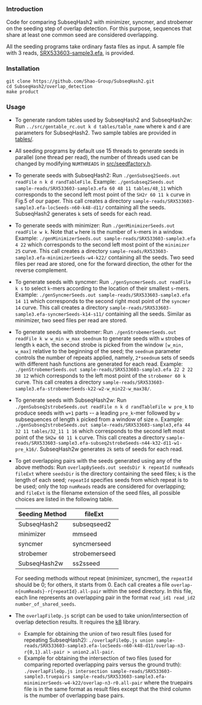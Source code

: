 ### Introduction
Code for comparing SubseqHash2 with minimizer, syncmer, and strobemer on the seeding step of overlap detection. For this purpose, sequences that share at least one common seed are considered overlapping.

All the seeding programs take ordinary fasta files as input.
A sample file with 3 reads, [SRX533603-sample3.efa](../sample-reads/SRX533603-sample3.efa), is provided.

### Installation
```
git clone https://github.com/Shao-Group/SubseqHash2.git
cd SubseqHash2/overlap_detection
make product
```
### Usage
- To generate random tables used by SubseqHash2 and SubseqHash2w: Run `../src/gentable_rc.out k d tables/table_name` where `k` and `d` are parameters for SubseqHash2. Two sample tables are provided in [tables/](../tables).

- All seeding programs by default use 15 threads to generate seeds in parallel (one thread per read), the number of threads used can be changed by modifying `NUMTHREADS` in [src/seedfactory.h](../../src/seedfactory.h). 

- To generate seeds with SubseqHash2: Run `./genSubseq2Seeds.out readFile n k d randTableFile`. Example: `./genSubseq2Seeds.out sample-reads/SRX533603-sample3.efa 60 48 11 tables/48_11` which corresponds to the second left most point of the `SH2r 60 11 k` curve in Fig.5 of our paper. This call creates a directory `sample-reads/SRX533603-sample3.efa-locSeeds-n60-k48-d11/` containing all the seeds. SubseqHash2 generates `k` sets of seeds for each read.

- To generate seeds with minimizer: Run `./genMinimizerSeeds.out readFile w k`. Note that `w` here is the number of `k`-mers in a window. Example: `./genMinimizerSeeds.out sample-reads/SRX533603-sample3.efa 4 22` which corresponds to the second left most point of the `minimizer 25` curve. This call creates a directory `sample-reads/RX533603-sample3.efa-minimizerSeeds-w4-k22/` containing all the seeds. Two seed files per read are stored, one for the forward direction, the other for the reverse complement. 

- To generate seeds with syncmer: Run `./genSyncmerSeeds.out readFile k s` to select `k`-mers according to the location of their smallest `s`-mers. Example: `./genSyncmerSeeds.out sample-reads/SRX533603-sample3.efa 14 11` which corresponds to the second right most point of the `syncmer 14` curve. This call creates a directory `sample-reads/SRX533603-sample3.efa-syncmerSeeds-k14-s11/` containing all the seeds. Similar as minimizer, two seed files per read are stored.

- To generate seeds with strobemer: Run `./genStrobemerSeeds.out readFile k w w_min w_max seednum` to generate seeds with `w` strobes of length `k` each, the second strobe is picked from the window `[w_min, w_max]` relative to the beginning of the seed; the `seednum` parameter controls the number of repeats applied, namely, `2*seednum` sets of seeds with different hash functions are generated for each read. Example: `./genStrobemerSeeds.out sample-reads/SRX533603-sample3.efa 22 2 22 38 12` which corresponds to the left most point of the `strobemer 60 k` curve. This call creates a directory `sample-reads/SRX533603-sample3.efa-strobemerSeeds-k22-w2-w_min22-w_max38/`.

- To generate seeds with SubseqHash2w: Run `./genSubseq2strobeSeeds.out readFile n k d randTableFile w pre_k` to produce seeds with `w+1` parts -- a leading `pre_k`-mer followed by `w` subsequences of length `k` picked from a window of size `n`. Example: `./genSubseq2strobeSeeds.out sample-reads/SRX533603-sample3,efa 44 32 11 tables/32_11 1 16` which corresponds to the second left most point of the `SH2w 60 11 k` curve. This call creates a directory `sample-reads/SRX533603-sample3.efa-subseq2strobeSeeds-n44-k32-d11-w1-pre_k16/`. SubseqHash2w generates `2k` sets of seeds for each read.

- To get overlapping pairs with the seeds generated using any of the above methods: Run `overlapBySeeds.out seedsDir k repeatId numReads fileExt` where `seedsDir` is the directory containing the seed files; `k` is the length of each seed; `repeatId` specifies seeds from which repeat is to be used; only the top `numReads` reads are considered for overlapping; and `fileExt` is the filename extension of the seed files, all possible choices are listed in the following table.

  | Seeding Method | fileExt |
  | --- | --- |
  | SubseqHash2 | subseqseed2 |
  | minimizer | mmseed |
  | syncmer | syncmerseed |
  | strobemer | strobemerseed |
  | SubseqHash2w | ss2sseed |

  For seeding methods without repeat (minimizer, syncmer), the `repeatId` should be 0; for others, it starts from 0. Each call creates a file `overlap-n{numReads}-r{repeatId}.all-pair` within the seed directory. In this file, each line represents an overlapping pair in the format `read_id1 read_id2 number_of_shared_seeds`.

- The `overlapFileOp.js` script can be used to take union/intersection of overlap detection results. It requires the [k8](https://github.com/attractivechaos/k8) library.
  - Example for obtaining the union of two result files (used for repeating SubseqHash2): `./overlapFileOp.js union sample-reads/SRX533603-sample3.efa-locSeeds-n60-k48-d11/overlap-n3-r{0,1}.all-pair > union2.all-pair`.
  - Example for obtaining the intersection of two files (used for comparing reported overlapping pairs versus the ground truth): `./overlapFileOp.js intersection sample-reads/SRX533603-sample3.truepairs sample-reads/SRX533603-sample3.efa-minimizerSeeds-w4-k22/overlap-n3-r0.all-pair` where the truepairs file is in the same format as result files except that the third column is the number of overlapping base pairs.

